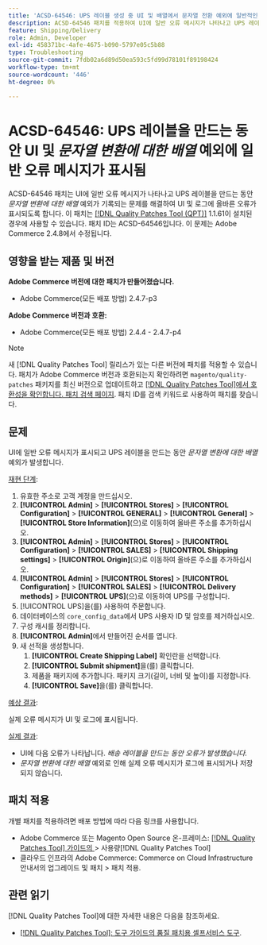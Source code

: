 ```yaml
---
title: 'ACSD-64546: UPS 레이블 생성 중 UI 및 배열에서 문자열 전환 예외에 일반적인 오류 메시지'
description: ACSD-64546 패치를 적용하여 UI에 일반 오류 메시지가 나타나고 UPS 레이블 생성 중 문자열에 대한 배열 전환 예외가 기록되는 Adobe Commerce 문제를 해결합니다. 이 패치를 사용하면 UI 및 로그에 올바른 오류가 표시됩니다.
feature: Shipping/Delivery
role: Admin, Developer
exl-id: 458371bc-4afe-4675-b090-5797e05c5b88
type: Troubleshooting
source-git-commit: 7fdb02a6d89d50ea593c5fd99d78101f89198424
workflow-type: tm+mt
source-wordcount: '446'
ht-degree: 0%

---
```


# ACSD-64546: UPS 레이블을 만드는 동안 UI 및 *문자열 변환에 대한 배열* 예외에 일반 오류 메시지가 표시됨

ACSD-64546 패치는 UI에 일반 오류 메시지가 나타나고 UPS 레이블을 만드는 동안 *문자열 변환에 대한 배열* 예외가 기록되는 문제를 해결하여 UI 및 로그에 올바른 오류가 표시되도록 합니다. 이 패치는 [[!DNL Quality Patches Tool (QPT)]](/help/tools/quality-patches-tool/quality-patches-tool-to-self-serve-quality-patches.md) 1.1.61이 설치된 경우에 사용할 수 있습니다. 패치 ID는 ACSD-64546입니다. 이 문제는 Adobe Commerce 2.4.8에서 수정됩니다.

## 영향을 받는 제품 및 버전

**Adobe Commerce 버전에 대한 패치가 만들어졌습니다.**
* Adobe Commerce(모든 배포 방법) 2.4.7-p3

**Adobe Commerce 버전과 호환:**
* Adobe Commerce(모든 배포 방법) 2.4.4 - 2.4.7-p4

>[!NOTE]
>
>새 [!DNL Quality Patches Tool] 릴리스가 있는 다른 버전에 패치를 적용할 수 있습니다. 패치가 Adobe Commerce 버전과 호환되는지 확인하려면 `magento/quality-patches` 패키지를 최신 버전으로 업데이트하고 [[!DNL Quality Patches Tool]에서 호환성을 확인합니다. 패치 검색 페이지](https://experienceleague.adobe.com/tools/commerce-quality-patches/index.html?lang=ko). 패치 ID를 검색 키워드로 사용하여 패치를 찾습니다.

## 문제

UI에 일반 오류 메시지가 표시되고 UPS 레이블을 만드는 동안 *문자열 변환에 대한 배열* 예외가 발생합니다.

<u>재현 단계</u>:

1. 유효한 주소로 고객 계정을 만드십시오.
1. **[!UICONTROL Admin]** > **[!UICONTROL Stores]** > **[!UICONTROL Configuration]** > **[!UICONTROL GENERAL]** > **[!UICONTROL General]** > **[!UICONTROL Store Information]**(으)로 이동하여 올바른 주소를 추가하십시오.
1. **[!UICONTROL Admin]** > **[!UICONTROL Stores]** > **[!UICONTROL Configuration]** > **[!UICONTROL SALES]** > **[!UICONTROL Shipping settings]** > **[!UICONTROL Origin]**(으)로 이동하여 올바른 주소를 추가하십시오.
1. **[!UICONTROL Admin]** > **[!UICONTROL Stores]** > **[!UICONTROL Configuration]** > **[!UICONTROL SALES]** > **[!UICONTROL Delivery methods]** > **[!UICONTROL UPS]**(으)로 이동하여 UPS를 구성합니다.
1. [!UICONTROL UPS]을(를) 사용하여 주문합니다.
1. 데이터베이스의 `core_config_data`에서 UPS 사용자 ID 및 암호를 제거하십시오.
1. 구성 캐시를 정리합니다.
1. **[!UICONTROL Admin]**&#x200B;에서 만들어진 순서를 엽니다.
1. 새 선적을 생성합니다.
   1. **[!UICONTROL Create Shipping Label]** 확인란을 선택합니다.
   1. **[!UICONTROL Submit shipment]**&#x200B;을(를) 클릭합니다.
   1. 제품을 패키지에 추가합니다. 패키지 크기(길이, 너비 및 높이)를 지정합니다.
   1. **[!UICONTROL Save]**&#x200B;을(를) 클릭합니다.

<u>예상 결과</u>:

실제 오류 메시지가 UI 및 로그에 표시됩니다.

<u>실제 결과</u>:

* UI에 다음 오류가 나타납니다.
  *배송 레이블을 만드는 동안 오류가 발생했습니다.*
* *문자열 변환에 대한 배열* 예외로 인해 실제 오류 메시지가 로그에 표시되거나 저장되지 않습니다.

## 패치 적용

개별 패치를 적용하려면 배포 방법에 따라 다음 링크를 사용합니다.
* Adobe Commerce 또는 Magento Open Source 온-프레미스: [[!DNL Quality Patches Tool]  가이드의 ](/help/tools/quality-patches-tool/usage.md)> 사용량[!DNL Quality Patches Tool]
* 클라우드 인프라의 Adobe Commerce: Commerce on Cloud Infrastructure 안내서의 업그레이드 및 패치 > 패치 적용.

## 관련 읽기

[!DNL Quality Patches Tool]에 대한 자세한 내용은 다음을 참조하세요.
* [[!DNL Quality Patches Tool]: 도구 가이드의 품질 패치용 셀프서비스 도구](/help/tools/quality-patches-tool/quality-patches-tool-to-self-serve-quality-patches.md).
